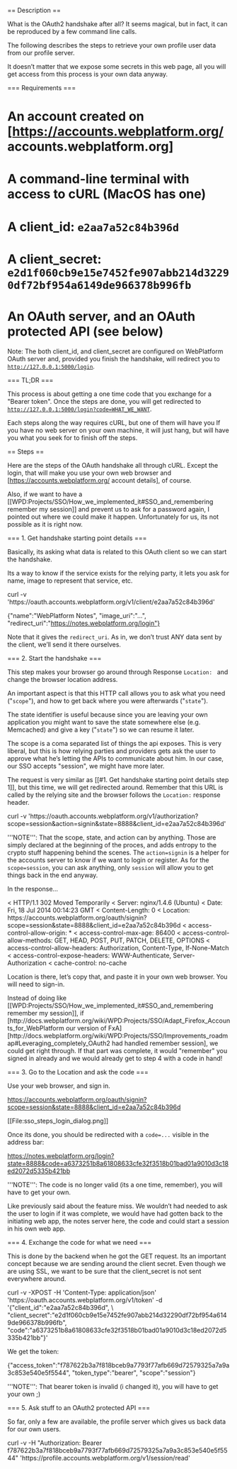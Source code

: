== Description ==

What is the OAuth2 handshake after all?  It seems magical, but in fact, it can be reproduced by a few command line calls.

The following describes the steps to retrieve your own profile user data from our profile server.

It doesn’t matter that we expose some secrets in this web page, all you will get access from this process is your own data anyway.


=== Requirements ===
# An account created on [https://accounts.webplatform.org/ accounts.webplatform.org]
# A command-line terminal with access to cURL (MacOS has one)
# A client_id: <code>e2aa7a52c84b396d</code>
# A client_secret: <code>e2d1f060cb9e15e7452fe907abb214d32290df72bf954a6149de966378b996fb</code>
# An OAuth server, and an OAuth protected API (see below)

Note: The both client_id, and client_secret are configured on WebPlatform OAuth server and, provided you finish the handshake, will redirect you to <code>http://127.0.0.1:5000/login</code>.  


=== TL;DR ===

This process is about getting a one time code that you exchange for a "Bearer token". Once the steps are done, you will get redirected to <code>http://127.0.0.1:5000/login?code=WHAT_WE_WANT</code>.

Each steps along the way requires cURL, but one of them will have you 
If you have no web server on your own machine, it will just hang, but will have you what you seek for to finish off the steps.


== Steps ==

Here are the steps of the OAuth handshake all through cURL. Except the login, that will make you use your own web browser and [https://accounts.webplatform.org/ account details], of course.

<div class="notes">
Also, if we want to have a [[WPD:Projects/SSO/How_we_implemented_it#SSO_and_remembering remember my session]] and prevent us to ask for a password again, I pointed out where we could make it happen. Unfortunately for us, its not possible as it is right now.
</div>

=== 1. Get handshake starting point details ===

Basically, its asking what data is related to this OAuth client so we
can start the handshake.

Its a way to know if the service exists for the relying party, it lets
you ask for name, image to represent that service, etc.

<syntaxHighlight lang="bash">
  curl -v
'https://oauth.accounts.webplatform.org/v1/client/e2aa7a52c84b396d'

 {"name":"WebPlatform Notes",
  "image_uri":"...",
  "redirect_uri":"https://notes.webplatform.org/login"}
</syntaxHighlight>

Note that it gives the <code>redirect_uri</code>. As in, we don’t trust ANY data sent by the client, we’ll send it there ourselves.



=== 2. Start the handshake ===

This step makes your browser go around through Response <code>Location: </code>
and change the browser location address.

An important aspect is that this HTTP call allows you to ask what you
need ("<code>scope</code>"), and how to get back where you were afterwards ("<code>state</code>").

The state identifier is useful because since you are leaving your own
application you might want to save the state somewhere else (e.g.
Memcached) and give a key ("<code>state</code>") so we can resume it later.

The scope is a coma separated list of things the api exposes. This is
very liberal, but this is how relying parties and providers gets ask the
user to approve what he’s letting the APIs to communicate about him. In
our case, our SSO accepts "session", we might have more later.

The request is very similar as [[#1. Get handshake starting point details step 1]], but this time, we will get
redirected around. Remember that this URL is called by the relying site
and the browser follows the <code>Location:</code> response header.

<syntaxHighlight lang="bash">
  curl -v
'https://oauth.accounts.webplatform.org/v1/authorization?scope=session&action=signin&state=8888&client_id=e2aa7a52c84b396d'
</syntaxHighlight>

'''NOTE''': That the scope, state, and action can by anything. Those are simply declared at the beginning of the proces, and adds entropy to the crypto stuff happening behind the scenes.  The <code>action=signin</code> is a helper for the accounts server to know if we want to login or register. As for the <code>scope=session</code>, you can ask anything, only <code>session</code> will allow you to get things back in the end anyway.

In the response...

<syntaxHighlight lang="bash">
< HTTP/1.1 302 Moved Temporarily
< Server: nginx/1.4.6 (Ubuntu)
< Date: Fri, 18 Jul 2014 00:14:23 GMT
< Content-Length: 0
< Location:
https://accounts.webplatform.org/oauth/signin?scope=session&state=8888&client_id=e2aa7a52c84b396d
< access-control-allow-origin: *
< access-control-max-age: 86400
< access-control-allow-methods: GET, HEAD, POST, PUT, PATCH, DELETE, OPTIONS
< access-control-allow-headers: Authorization, Content-Type, If-None-Match
< access-control-expose-headers: WWW-Authenticate, Server-Authorization
< cache-control: no-cache
</syntaxHighlight>

Location is there, let’s copy that, and paste it in your own web
browser. You will need to sign-in.

<div class="notes">
Instead of doing like [[WPD:Projects/SSO/How_we_implemented_it#SSO_and_remembering remember my session]], if [http://docs.webplatform.org/wiki/WPD:Projects/SSO/Adapt_Firefox_Accounts_for_WebPlatform our version of FxA] [http://docs.webplatform.org/wiki/WPD:Projects/SSO/Improvements_roadmap#Leveraging_completely_OAuth2 had handled remember session], we could get right through. If that part was complete, it would "remember" you signed in already and we would already get to step 4 with a code in hand!
</div>



=== 3. Go to the Location and ask the code ===

Use your web browser, and sign in.

  https://accounts.webplatform.org/oauth/signin?scope=session&state=8888&client_id=e2aa7a52c84b396d

[[File:sso_steps_login_dialog.png]]


Once its done, you should be redirected with a <code>code=...</code> visible in the address bar:

  https://notes.webplatform.org/login?state=8888&code=a6373251b8a61808633cfe32f3518b01bad01a9010d3c18ed2072d5335b421bb

'''NOTE''': The code is no longer valid (its a one time, remember), you will have to get your own.

<div class="notes">
Like previously said about the feature miss. We wouldn’t had needed to ask the user to login if it was complete, we would have had gotten back to the initiating web app, the notes server here, the code and could start a session in his own web app.
</div>


=== 4. Exchange the code for what we need ===

This is done by the backend when he got the GET request. Its an
important concept because we are sending around the client secret. Even
though we are using SSL, we want to be sure that the client_secret is
not sent everywhere around.

<syntaxHighlight lang="bash">
  curl -v -XPOST
    -H 'Content-Type: application/json'
    'https://oauth.accounts.webplatform.org/v1/token'
    -d '{"client_id":"e2aa7a52c84b396d", \
        "client_secret":"e2d1f060cb9e15e7452fe907abb214d32290df72bf954a6149de966378b996fb",
         "code":"a6373251b8a61808633cfe32f3518b01bad01a9010d3c18ed2072d5335b421bb"}'
</syntaxHighlight>


We get the token:

<syntaxHighlight lang="javascript"> 
{"access_token":"f787622b3a7f818bceb9a7793f77afb669d72579325a7a9a3c853e540e5f5544",
  "token_type":"bearer",
  "scope":"session"}
</syntaxHighlight>

'''NOTE''': That bearer token is invalid (i changed it), you will have to get your own ;)


=== 5. Ask stuff to an OAuth2 protected API ===

So far, only a few are available, the profile server which gives us back data for our own users.

<syntaxHighlight lang="bash">
  curl -v
    -H "Authorization: Bearer
f787622b3a7f818bceb9a7793f77afb669d72579325a7a9a3c853e540e5f5544"
    'https://profile.accounts.webplatform.org/v1/session/read'
</syntaxHighlight>
